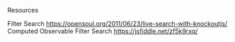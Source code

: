 Resources

Filter Search
https://opensoul.org/2011/06/23/live-search-with-knockoutjs/
Computed Observable Filter Search
https://jsfiddle.net/zf5k9rxq/
